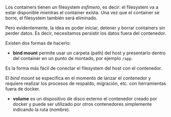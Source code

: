 # 

Los containers tienen un filesystem _esfímero_, es decir: el filesystem va a estar disponible mientras el container exista. Una vez que el container se borre, el filesystem también será eliminado.

Pero evidentemente, la idea es poder iniciar, detener y borrar containers sin perder datos. Es decir, necesitamos persistir los datos fuera del contenedor. 

Existen dos formas de hacerlo: 

- **bind mount** permite usar un carpeta (path) del host y presentarlo dentro del container en un punto de montado, por ejemplo `/app`.   

Es la forma más fácil de conectar el filesystem del host con el contenedor. 

El _bind mount_ se especifica en el momento de lanzar el contenedor y requiere realizar los procesos de respaldo, migración, etc. con herramientas fuera de docker.

- **volume** es un dispositivo de disco externo el contenedor creado por docker y puede ser utilizado por otros contenedores simplemente indicando la ruta (nombre).


